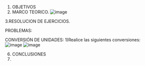 1. OBJETIVOS
2. MARCO TEORICO.
![image](https://user-images.githubusercontent.com/85263529/120580995-af43fa80-c3ef-11eb-9f76-9b7eb19e94dc.png)

 
3.RESOLUCION DE EJERCICIOS.

PROBLEMAS:

CONVERSIÓN DE UNIDADES:
1)Realice las siguientes conversiones:
![image](https://user-images.githubusercontent.com/85263529/120581248-18c40900-c3f0-11eb-8399-249f03e2995a.png)
![image](https://user-images.githubusercontent.com/85263529/120582637-693c6600-c3f2-11eb-9181-140d6c498276.png)


6. CONCLUSIONES
7.  
